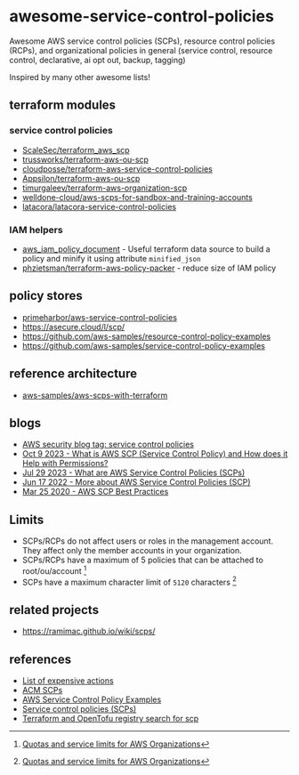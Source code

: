 # awesome-service-control-policies

Awesome AWS service control policies (SCPs), resource control policies (RCPs), and organizational policies in general (service control, resource control, declarative, ai opt out, backup, tagging)

Inspired by many other awesome lists!

## terraform modules

### service control policies

- [ScaleSec/terraform_aws_scp](https://github.com/ScaleSec/terraform_aws_scp)
- [trussworks/terraform-aws-ou-scp](https://github.com/trussworks/terraform-aws-ou-scp)
- [cloudposse/terraform-aws-service-control-policies](https://github.com/cloudposse/terraform-aws-service-control-policies)
- [Appsilon/terraform-aws-ou-scp](https://github.com/Appsilon/terraform-aws-ou-scp)
- [timurgaleev/terraform-aws-organization-scp](https://github.com/timurgaleev/terraform-aws-organization-scp)
- [welldone-cloud/aws-scps-for-sandbox-and-training-accounts](https://github.com/welldone-cloud/aws-scps-for-sandbox-and-training-accounts/)
- [latacora/latacora-service-control-policies](https://github.com/latacora/latacora-service-control-policies/tree/master/policy-groups)

### IAM helpers

- [aws_iam_policy_document](https://registry.terraform.io/providers/hashicorp/aws/5.63.1/docs/data-sources/iam_policy_document#minified_json) - Useful terraform data source to build a policy and minify it using attribute `minified_json`
- [phzietsman/terraform-aws-policy-packer](https://github.com/phzietsman/terraform-aws-policy-packer) - reduce size of IAM policy

## policy stores

- [primeharbor/aws-service-control-policies](https://github.com/primeharbor/aws-service-control-policies)
- https://asecure.cloud/l/scp/
- https://github.com/aws-samples/resource-control-policy-examples
- https://github.com/aws-samples/service-control-policy-examples

## reference architecture

- [aws-samples/aws-scps-with-terraform](https://github.com/aws-samples/aws-scps-with-terraform)

## blogs

- [AWS security blog tag: service control policies](https://aws.amazon.com/blogs/security/tag/service-control-policies/)
- [Oct 9 2023 - What is AWS SCP (Service Control Policy) and How does it Help with Permissions?](https://www.stormit.cloud/blog/aws-scp-service-control-policy)
- [Jul 29 2023 - What are AWS Service Control Policies (SCPs)](https://towardsthecloud.com/aws-scp-service-control-policies)
- [Jun 17 2022 - More about AWS Service Control Policies (SCP)](https://medium.com/gft-engineering/more-about-aws-service-control-policies-scp-1588ff9bc814)
- [Mar 25 2020 - AWS SCP Best Practices](https://summitroute.com/blog/2020/03/25/aws_scp_best_practices/#creating-scps-without-breaking-things)

## Limits

- SCPs/RCPs do not affect users or roles in the management account. They affect only the member accounts in your organization.
- SCPs/RCPs have a maximum of 5 policies that can be attached to root/ou/account [^1]
- SCPs have a maximum character limit of `5120` characters [^1]

## related projects

- https://ramimac.github.io/wiki/scps/

## references

- [List of expensive actions](https://gist.github.com/iann0036/b473bbb3097c5f4c656ed3d07b4d2222)
- [ACM SCPs](https://docs.aws.amazon.com/acm/latest/userguide/acm-conditions.html)
- [AWS Service Control Policy Examples](https://docs.aws.amazon.com/organizations/latest/userguide/orgs_manage_policies_scps_examples.html)
- [Service control policies (SCPs)](https://docs.aws.amazon.com/organizations/latest/userguide/orgs_manage_policies_scps.html)
- [Terraform and OpenTofu registry search for scp](https://library.tf/modules?query=scp)

[^1]: [Quotas and service limits for AWS Organizations](https://docs.aws.amazon.com/organizations/latest/userguide/orgs_reference_limits.html#min-max-values)
